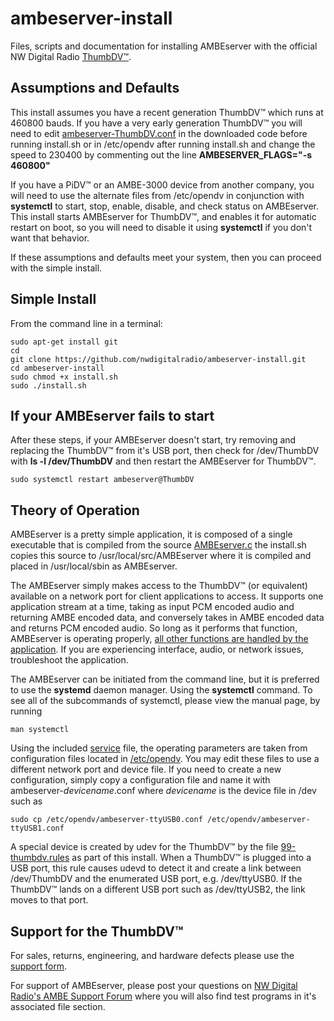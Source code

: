 # ambeserver-install

Files, scripts and documentation for installing AMBEserver with the official NW Digital Radio [ThumbDV™](https://nwdigitalradio.com/product/thumbdv ).

## Assumptions and Defaults

This install assumes you have a recent generation ThumbDV™ which runs at 460800 bauds.  If you have a very early generation ThumbDV™ you will need to edit [ambeserver-ThumbDV.conf](etc/opendv/ambeserver-ThumbDV.conf) in the downloaded code before running install.sh or in /etc/opendv after running install.sh and change the speed to 230400 by commenting out the line **AMBESERVER_FLAGS="-s 460800"**

If you have a PiDV™ or an AMBE-3000 device from another company, you will need to use the alternate files from /etc/opendv in conjunction with **systemctl** to start, stop, enable, disable, and check status on AMBEserver.  This install starts AMBEserver for ThumbDV™, and enables it for automatic restart on boot, so you will need to disable it using **systemctl** if you don't want that behavior.

If these assumptions and defaults meet your system, then you can proceed with the simple install.

## Simple Install

From the command line in a terminal:

```
sudo apt-get install git
cd
git clone https://github.com/nwdigitalradio/ambeserver-install.git
cd ambeserver-install
sudo chmod +x install.sh
sudo ./install.sh
```

## If your AMBEserver fails to start

After these steps, if your AMBEserver doesn't start, try removing and replacing the ThumbDV™ from it's USB port, then check for /dev/ThumbDV with **ls -l /dev/ThumbDV** and then restart the AMBEserver for ThumbDV™.

```
sudo systemctl restart ambeserver@ThumbDV 
```

## Theory of Operation

AMBEserver is a pretty simple application, it is composed of a single executable that is compiled from the source [AMBEserver.c](usr/local/src/AMBEserver/AMBEserver.c) the install.sh copies this source to /usr/local/src/AMBEserver where it is compiled and placed in /usr/local/sbin as AMBEserver.

The AMBEserver simply makes access to the ThumbDV™ (or equivalent) available on a network port for client applications to access.  It supports one application stream at a time, taking as input PCM encoded audio and returning AMBE encoded data, and conversely takes in AMBE encoded data and returns PCM encoded audio.  So long as it performs that function, AMBEserver is operating properly, <u>all other functions are handled by the application</u>. If you are experiencing interface, audio, or network issues, troubleshoot the application.

The AMBEserver can be initiated from the command line, but it is preferred to use the **systemd** daemon manager.  Using the **systemctl** command.  To see all of the subcommands of systemctl, please view the manual page, by running

```
man systemctl
```

Using the included [service](etc/systemd/system/ambeserver@.service ) file, the operating parameters are taken from configuration files located in [/etc/opendv](etc/opendv). You may edit these files to use a different network port and device file.  If you need to create a new configuration, simply copy a configuration file and name it with ambeserver-*devicename*.conf where *devicename* is the device file in /dev such as

```
sudo cp /etc/opendv/ambeserver-ttyUSB0.conf /etc/opendv/ambeserver-ttyUSB1.conf
```

A special device is created by udev for the ThumbDV™ by the file [99-thumbdv.rules]( etc/udev/rules.d/99-thumbdv.rules ) as part of this install.  When a ThumbDV™ is plugged into a USB port, this rule causes udevd to detect it and create a link between /dev/ThumbDV and the enumerated USB port, e.g. /dev/ttyUSB0.  If the ThumbDV™ lands on a different USB port such as /dev/ttyUSB2, the link moves to that port.

## Support for the ThumbDV™

For sales, returns, engineering, and hardware defects please use the [support form](https://nwdigitalradio.com/support/).

For support of AMBEserver, please post your questions on [NW Digital Radio's AMBE Support Forum](https://nw-digital-radio.groups.io/g/ambe) where you will also find test programs in it's associated file section.